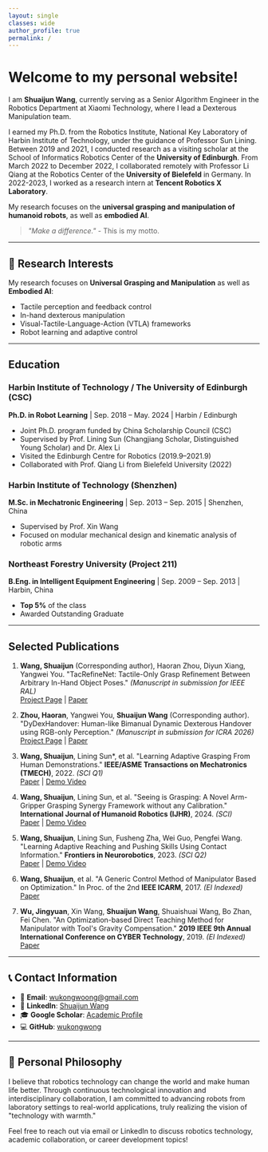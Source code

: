 ```yaml
---
layout: single
classes: wide
author_profile: true
permalink: /
---
```


# Welcome to my personal website!

I am **Shuaijun Wang**, currently serving as a Senior Algorithm Engineer in the Robotics Department at Xiaomi Technology, where I lead a Dexterous Manipulation team.

I earned my Ph.D. from the Robotics Institute, National Key Laboratory of Harbin Institute of Technology, under the guidance of Professor Sun Lining. Between 2019 and 2021, I conducted research as a visiting scholar at the School of Informatics Robotics Center of the **University of Edinburgh**. From March 2022 to December 2022, I collaborated remotely with Professor Li Qiang at the Robotics Center of the **University of Bielefeld** in Germany. In 2022-2023, I worked as a research intern at **Tencent Robotics X Laboratory**.

My research focuses on the **universal grasping and manipulation of humanoid robots**, as well as **embodied AI**.

> *"Make a difference."* - This is my motto.

---

## 🌟 Research Interests

My research focuses on **Universal Grasping and Manipulation** as well as **Embodied AI**:

- Tactile perception and feedback control
- In-hand dexterous manipulation
- Visual-Tactile-Language-Action (VTLA) frameworks
- Robot learning and adaptive control

---

## Education

### Harbin Institute of Technology / The University of Edinburgh (CSC)
**Ph.D. in Robot Learning** | Sep. 2018 – May. 2024 | Harbin / Edinburgh
- Joint Ph.D. program funded by China Scholarship Council (CSC)
- Supervised by Prof. Lining Sun (Changjiang Scholar, Distinguished Young Scholar) and Dr. Alex Li
- Visited the Edinburgh Centre for Robotics (2019.9–2021.9)
- Collaborated with Prof. Qiang Li from Bielefeld University (2022)

### Harbin Institute of Technology (Shenzhen)
**M.Sc. in Mechatronic Engineering** | Sep. 2013 – Sep. 2015 | Shenzhen, China
- Supervised by Prof. Xin Wang
- Focused on modular mechanical design and kinematic analysis of robotic arms

### Northeast Forestry University (Project 211)
**B.Eng. in Intelligent Equipment Engineering** | Sep. 2009 – Sep. 2013 | Harbin, China
- **Top 5%** of the class
- Awarded Outstanding Graduate

---

## Selected Publications

1. **Wang, Shuaijun** (Corresponding author), Haoran Zhou, Diyun Xiang, Yangwei You. "TacRefineNet: Tactile-Only Grasp Refinement Between Arbitrary In-Hand Object Poses." *(Manuscript in submission for IEEE RAL)*  
[Project Page](https://sites.google.com/view/tacrefinenet) | [Paper](https://arxiv.org/abs/2509.25746)

2. **Zhou, Haoran**, Yangwei You, **Shuaijun Wang** (Corresponding author). "DyDexHandover: Human-like Bimanual Dynamic Dexterous Handover using RGB-only Perception." *(Manuscript in submission for ICRA 2026)*  
[Project Page](https://sites.google.com/view/dydexhandover) | [Paper](https://arxiv.org/pdf/2509.17350)

3. **Wang, Shuaijun**, Lining Sun*, et al. "Learning Adaptive Grasping From Human Demonstrations." **IEEE/ASME Transactions on Mechatronics (TMECH)**, 2022. *(SCI Q1)*  
[Paper](https://doi.org/10.1109/TMECH.2021.3132465) | [Demo Video](https://www.youtube.com/watch?v=lEpPlS7Pg58)

4. **Wang, Shuaijun**, Lining Sun, et al. "Seeing is Grasping: A Novel Arm-Gripper Grasping Synergy Framework without any Calibration." **International Journal of Humanoid Robotics (IJHR)**, 2024. *(SCI)*  
[Paper](https://doi.org/10.1142/S0219843623500330) | [Demo Video](https://www.bilibili.com/video/BV1tg4y1b7Qe/)

5. **Wang, Shuaijun**, Lining Sun, Fusheng Zha, Wei Guo, Pengfei Wang. "Learning Adaptive Reaching and Pushing Skills Using Contact Information." **Frontiers in Neurorobotics**, 2023. *(SCI Q2)*  
[Paper](https://doi.org/10.3389/fnbot.2023.1271607) | [Demo Video](https://www.bilibili.com/video/BV1Tk4y1g7Fr/)

6. **Wang, Shuaijun**, et al. "A Generic Control Method of Manipulator Based on Optimization." In Proc. of the 2nd **IEEE ICARM**, 2017. *(EI Indexed)*  
[Paper](https://doi.org/10.1109/ICARM.2017.8273211)

7. **Wu, Jingyuan**, Xin Wang, **Shuaijun Wang**, Shuaishuai Wang, Bo Zhan, Fei Chen. "An Optimization-based Direct Teaching Method for Manipulator with Tool's Gravity Compensation." **2019 IEEE 9th Annual International Conference on CYBER Technology**, 2019. *(EI Indexed)*  
[Paper](https://doi.org/10.1109/CYBER46603.2019.9066773)

---

## 📞 Contact Information

- 📧 **Email**: [wukongwoong@gmail.com](mailto:wukongwoong@gmail.com)
- 💼 **LinkedIn**: [Shuaijun Wang](https://linkedin.com/in/shuaijun-wang-a3611710b/)
- 🎓 **Google Scholar**: [Academic Profile](https://scholar.google.com/citations?user=YOUR_SCHOLAR_ID)
- 💻 **GitHub**: [wukongwong](https://github.com/wukongwong)

---

## 💭 Personal Philosophy

I believe that robotics technology can change the world and make human life better. Through continuous technological innovation and interdisciplinary collaboration, I am committed to advancing robots from laboratory settings to real-world applications, truly realizing the vision of "technology with warmth."

Feel free to reach out via email or LinkedIn to discuss robotics technology, academic collaboration, or career development topics!


